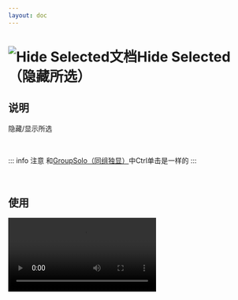 ```yaml
---
layout: doc
---
```


# <span class="h1-icon"><img src="/auto_sort/SelectHide.webp" alt="Hide Selected文档"></span>Hide Selected（隐藏所选）

## 说明

隐藏/显示所选

<br />

::: info 注意
和[GroupSolo（同组独显）](03-AutoSort-groupsolo.html#ctrl-单击-隐藏-显示所选)中Ctrl单击是一样的
::: 


<br />


## 使用

<video controls>
  <source src="/auto_sort/autosort_v1_6_hide_selected.webm" type="video/webm">
</video>